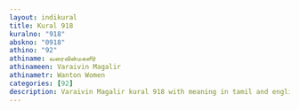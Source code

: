 ```yaml
---
layout: indikural
title: Kural 918
kuralno: "918"
abskno: "0918"
athino: "92"
athiname: வரைவின்மகளிர்
athinameen: Varaivin Magalir
athinametr: Wanton Women
categories: [92]
description: Varaivin Magalir kural 918 with meaning in tamil and english 
---
```


